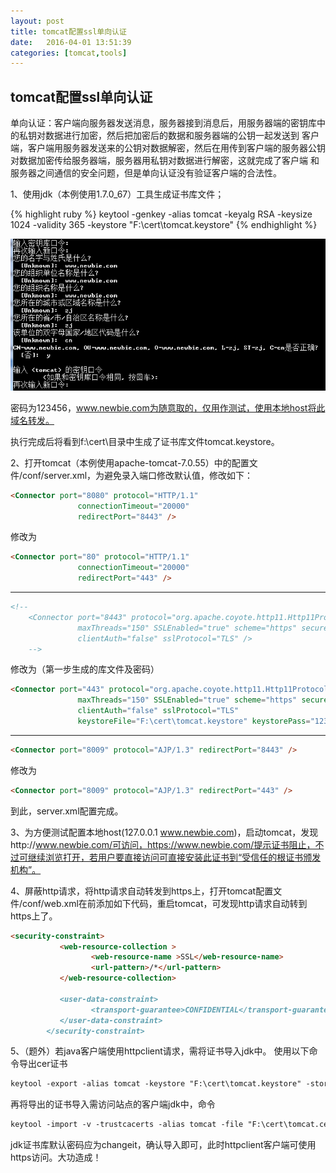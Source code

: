 ```yaml
---
layout: post
title: tomcat配置ssl单向认证
date:   2016-04-01 13:51:39
categories: [tomcat,tools]
---
```


## tomcat配置ssl单向认证


单向认证：客户端向服务器发送消息，服务器接到消息后，用服务器端的密钥库中的私钥对数据进行加密，然后把加密后的数据和服务器端的公钥一起发送到 客户端，客户端用服务器发送来的公钥对数据解密，然后在用传到客户端的服务器公钥对数据加密传给服务器端，服务器用私钥对数据进行解密，这就完成了客户端 和服务器之间通信的安全问题，但是单向认证没有验证客户端的合法性。 

1、使用jdk（本例使用1.7.0_67）工具生成证书库文件； 

{% highlight ruby %}
keytool -genkey -alias tomcat -keyalg RSA -keysize 1024 -validity 365 -keystore "F:\cert\tomcat.keystore"
{% endhighlight %}

![tomcat配置ssl单向认证](/assets/909f4008-4cac-36c2-b5af-dda49f34b7e1.png)

密码为123456，www.newbie.com为随意取的，仅用作测试，使用本地host将此域名转发。 

执行完成后将看到f:\cert\目录中生成了证书库文件tomcat.keystore。 

2、打开tomcat（本例使用apache-tomcat-7.0.55）中的配置文件/conf/server.xml，为避免录入端口修改默认值，修改如下：
 
```markdown
<Connector port="8080" protocol="HTTP/1.1"
               connectionTimeout="20000"
               redirectPort="8443" />
``` 

修改为 

```markdown
<Connector port="80" protocol="HTTP/1.1"
               connectionTimeout="20000"
               redirectPort="443" />
``` 

----------------------------------- 

```markdown
<!--
    <Connector port="8443" protocol="org.apache.coyote.http11.Http11Protocol"
               maxThreads="150" SSLEnabled="true" scheme="https" secure="true"
               clientAuth="false" sslProtocol="TLS" />
    -->

``` 

修改为（第一步生成的库文件及密码）

```markdown
<Connector port="443" protocol="org.apache.coyote.http11.Http11Protocol"
               maxThreads="150" SSLEnabled="true" scheme="https" secure="true"
               clientAuth="false" sslProtocol="TLS" 
               keystoreFile="F:\cert\tomcat.keystore" keystorePass="123456" />
``` 

----------------------------------- 

```markdown
<Connector port="8009" protocol="AJP/1.3" redirectPort="8443" />

``` 

修改为 

```markdown
<Connector port="8009" protocol="AJP/1.3" redirectPort="443" />

``` 

到此，server.xml配置完成。 

3、为方便测试配置本地host(127.0.0.1 www.newbie.com)，启动tomcat，发现http://www.newbie.com/可访问，https://www.newbie.com/提示证书阻止，不过可继续浏览打开，若用户要直接访问可直接安装此证书到“受信任的根证书颁发机构”。 

4、屏蔽http请求，将http请求自动转发到https上，打开tomcat配置文件/conf/web.xml在</web-app>前添加如下代码，重启tomcat，可发现http请求自动转到https上了。 

```markdown
<security-constraint> 
	       <web-resource-collection > 
	              <web-resource-name >SSL</web-resource-name> 
	              <url-pattern>/*</url-pattern> 
	       </web-resource-collection>
	                             
	       <user-data-constraint> 
	              <transport-guarantee>CONFIDENTIAL</transport-guarantee> 
	       </user-data-constraint> 
		</security-constraint>
``` 

5、（题外）若java客户端使用httpclient请求，需将证书导入jdk中。 
使用以下命令导出cer证书

```markdown
keytool -export -alias tomcat -keystore "F:\cert\tomcat.keystore" -storepass 123456 -rfc -file "F:\cert\tomcat.cer"
``` 

再将导出的证书导入需访问站点的客户端jdk中，命令 

```markdown
keytool -import -v -trustcacerts -alias tomcat -file "F:\cert\tomcat.cer" -keystore "D:\jdk1.7.0_67_x64\jre\lib\security\cacerts"
``` 

jdk证书库默认密码应为changeit，确认导入即可，此时httpclient客户端可使用https访问。大功造成！
